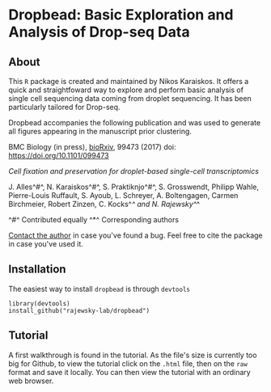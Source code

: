 # Dropbead: Basic Exploration and Analysis of Drop-seq Data

## About
This `R` package is created and maintained by Nikos Karaiskos.
It offers a quick and straightfoward way to explore and perform
basic analysis of single cell sequencing data coming from droplet
sequencing. It has been particularly tailored for Drop-seq.

Dropbead accompanies the following publication and was used to
generate all figures appearing in the manuscript prior clustering.


BMC Biology (in press), [bioRxiv](http://biorxiv.org/content/biorxiv/early/2017/04/13/099473.full.pdf), 99473 (2017)
doi: https://doi.org/10.1101/099473 

*Cell fixation and preservation for droplet-based single-cell transcriptomics*

J. Alles^#^, N. Karaiskos^#^, S. Praktiknjo^#^, S. Grosswendt, Philipp Wahle, Pierre-Louis Ruffault,
S. Ayoub, L. Schreyer, A. Boltengagen, Carmen Birchmeier, Robert Zinzen, C. Kocks^*^ and N. Rajewsky^*^

^#^ Contributed equally
^*^ Corresponding authors

[Contact the author](mailto:nikolaos.karaiskos@mdc-berlin.de) in case you've found a bug. 
Feel free to cite the package in case you've used it.

## Installation
The easiest way to install `dropbead` is through `devtools`

```
library(devtools)
install_github("rajewsky-lab/dropbead")
```
## Tutorial
A first walkthrough is found in the tutorial. As the file's size is currently 
too big for Github, to view the tutorial click on the `.html` file, then on the
`raw` format and save it locally. You can then view the tutorial with an
ordinary web browser.
